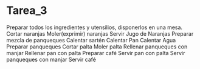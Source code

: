 # Tarea_3
Preparar todos los ingredientes y utensilios, disponerlos en una mesa.
Cortar naranjas
Moler(exprimir) naranjas
Servir Jugo de Naranjas
Preparar mezcla de panqueques
Calentar sartén
Calentar Pan
Calentar Agua
Preparar panqueques
Cortar palta
Moler palta
Rellenar panqueques con manjar
Rellenar pan con palta
Preparar café
Servir pan con palta
Servir panqueques con manjar
Servir café
